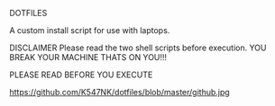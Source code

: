 DOTFILES

A custom install script for use with laptops.

DISCLAIMER
Please read the two shell scripts before execution.
YOU BREAK YOUR MACHINE THATS ON YOU!!!

PLEASE READ BEFORE YOU EXECUTE

https://github.com/K547NK/dotfiles/blob/master/github.jpg
